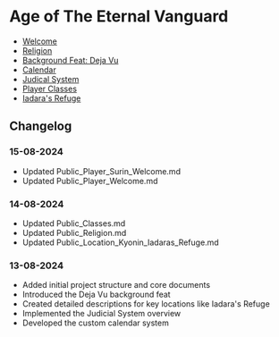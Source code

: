 # Age of The Eternal Vanguard
* [Welcome](Public/Player/Welcome.md)
* [Religion](Public/Religion.md)
* [Background Feat: Deja Vu](Public/Feat/DejaVu.md)
* [Calendar](Public/Calendar.md)
* [Judical System](Public/Judical_System.md)
* [Player Classes](Public/Classes.md)
* [Iadara's Refuge](Public/Location/Kyonin/Iadaras_Refuge.md)

## Changelog
### 15-08-2024
- Updated Public_Player_Surin_Welcome.md
- Updated Public_Player_Welcome.md

### 14-08-2024
- Updated Public_Classes.md
- Updated Public_Religion.md
- Updated Public_Location_Kyonin_Iadaras_Refuge.md

### 13-08-2024
- Added initial project structure and core documents
- Introduced the Deja Vu background feat
- Created detailed descriptions for key locations like Iadara's Refuge
- Implemented the Judicial System overview
- Developed the custom calendar system